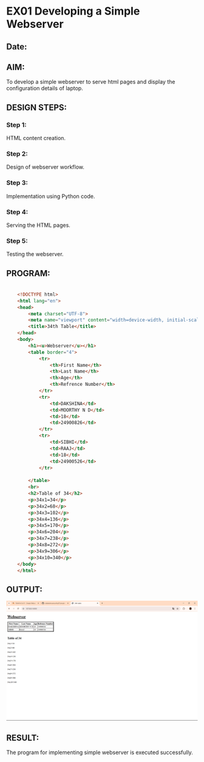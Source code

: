  
# EX01 Developing a Simple Webserver
## Date:

## AIM:
To develop a simple webserver to serve html pages and display the configuration details of laptop.

## DESIGN STEPS:
### Step 1: 
HTML content creation.

### Step 2:
Design of webserver workflow.

### Step 3:
Implementation using Python code.

### Step 4:
Serving the HTML pages.

### Step 5:
Testing the webserver.

## PROGRAM:
```html

    <!DOCTYPE html>
    <html lang="en">
    <head>
        <meta charset="UTF-8">
        <meta name="viewport" content="width=device-width, initial-scale=1.0">
        <title>34th Table</title>
    </head>
    <body>
        <h1><u>Webserver</u></h1>
        <table border="4">
            <tr>
                <th>First Name</th>
                <th>Last Name</th>
                <th>Age</th>
                <th>Refrence Number</th>
            </tr>
            <tr>
                <td>DAKSHINA</td>
                <td>MOORTHY N D</td>
                <td>18</td> 
                <td>24900826</td>   
            </tr>
            <tr>
                <td>SIBHI</td>
                <td>RAAJ</td>
                <td>18</td>
                <td>24900526</td>
            </tr>
        
        </table>
        <br>
        <h2>Table of 34</h2>
        <p>34x1=34</p>
        <p>34x2=68</p>
        <p>34x3=102</p>
        <p>34x4=136</p>
        <p>34x5=170</p>
        <p>34x6=204</p>
        <p>34x7=238</p>
        <p>34x8=272</p>
        <p>34x9=306</p>
        <p>34x10=340</p>
    </body>
    </html>
 ```
## OUTPUT:
![output](static/Screenshot%20(142).png)


## RESULT:
The program for implementing simple webserver is executed successfully.
